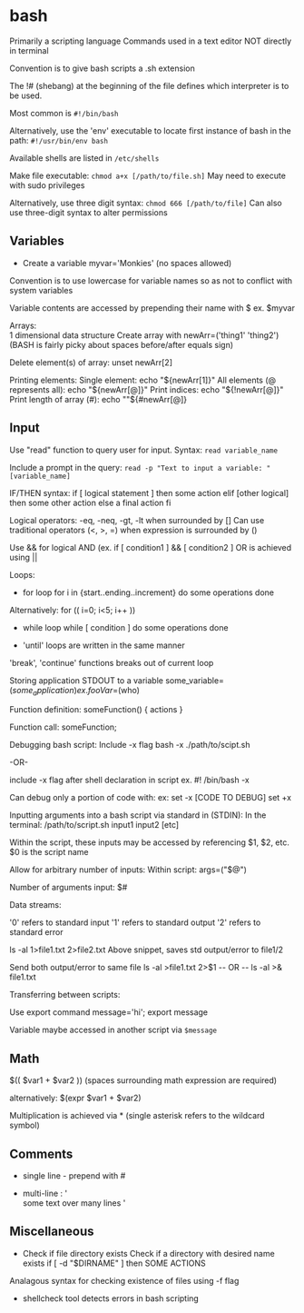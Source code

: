 # bash

Primarily a scripting language
Commands used in a text editor NOT directly in terminal

Convention is to give bash scripts a .sh extension

The !# (shebang) at the beginning of the file defines which interpreter is to be used.

Most common is `#!/bin/bash`

Alternatively, use the 'env' executable to locate first instance of bash in the path:  `#!/usr/bin/env bash`

Available shells are listed in `/etc/shells`




Make file executable:
`chmod a+x [/path/to/file.sh]`
May need to execute with sudo privileges

Alternatively, use three digit syntax:  `chmod 666 [/path/to/file]`
Can also use three-digit syntax to alter permissions



## Variables

* Create a variable
myvar='Monkies'     (no spaces allowed)

Convention is to use lowercase for variable names so as not to conflict with system variables

Variable contents are accessed by prepending their name with $
ex.  $myvar




Arrays:  
1 dimensional data structure
Create array with newArr=('thing1' 'thing2')
(BASH is fairly picky about spaces before/after equals sign)

Delete element(s) of array:
unset newArr[2]

Printing elements:
Single element:  echo "${newArr[1]}"
All elements (@ represents all):  echo "${newArr[@]}"
Print indices:  echo "${!newArr[@]}"
Print length of array (#):  echo ""${#newArr[@]}


## Input
Use "read" function to query user for input.
Syntax:  `read variable_name`

Include a prompt in the query:
`read -p "Text to input a variable: " [variable_name]`


IF/THEN syntax:
if [ logical statement ]
then 
    some action
elif [other logical]
    then some other action
else 
    a final action
fi


Logical operators:  -eq, -neq, -gt, -lt  when surrounded by []
Can use traditional operators (<, >, =) when expression is surrounded by ()

Use && for logical AND  (ex. if [ condition1 ]  && [ condition2 ]
OR is achieved using ||



Loops:

* for loop
for i in {start..ending..increment}
do
    some operations
done


Alternatively:
for (( i=0; i<5; i++ ))


* while loop
while [ condition ]
do
   some operations
done


* 'until' loops are written in the same manner

'break', 'continue' functions breaks out of current loop



Storing application STDOUT to a variable
some_variable=$(some_application)
ex. fooVar=$(who)


Function definition:
someFunction() {
    actions
}

Function call:
someFunction;



Debugging bash script: Include -x flag
bash -x ./path/to/scipt.sh

-OR-

include -x flag after shell declaration in script
ex. #! /bin/bash -x

Can debug only a portion of code with:
ex:  set -x
[CODE 
TO 
DEBUG]
set +x


Inputting arguments into a bash script via standard in (STDIN):
In the terminal:
/path/to/script.sh input1 input2 [etc]

Within the script, these inputs may be accessed by referencing $1, $2, etc.
$0 is the script name

Allow for arbitrary number of inputs:
Within script:
args=("$@")

Number of arguments input:
$#




Data streams:

'0' refers to standard input
'1' refers to standard output
'2' refers to standard error

ls -al 1>file1.txt 2>file2.txt
Above snippet, saves std output/error to file1/2

Send both output/error to same file
ls -al >file1.txt 2>$1
-- OR -- 
ls -al >& file1.txt



Transferring between scripts:

Use export command 
message='hi'; export message


Variable maybe accessed in another script via `$message`


## Math

$(( $var1 + $var2 ))
(spaces surrounding math expression are required)

alternatively:
$(expr $var1 + $var2)

Multiplication is achieved via \* 
(single asterisk refers to the wildcard symbol)



## Comments
* single line - prepend with #

* multi-line 
: '  
some text 
over many lines
'


## Miscellaneous

* Check if file directory exists
Check if a directory with desired name exists
if [ -d "$DIRNAME" ]
then
  SOME ACTIONS

Analagous syntax for checking existence of files using -f flag


* shellcheck tool detects errors in bash scripting
